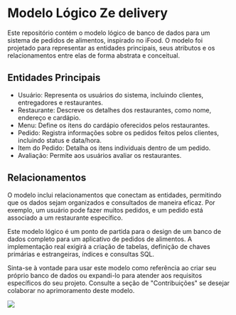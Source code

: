 # Modelo Lógico Ze delivery

Este repositório contém o modelo lógico de banco de dados para um sistema de pedidos de alimentos, inspirado no iFood. O modelo foi projetado para representar as entidades principais, seus atributos e os relacionamentos entre elas de forma abstrata e conceitual.

## Entidades Principais

- Usuário: Representa os usuários do sistema, incluindo clientes, entregadores e restaurantes.
- Restaurante: Descreve os detalhes dos restaurantes, como nome, endereço e cardápio.
- Menu: Define os itens do cardápio oferecidos pelos restaurantes.
- Pedido: Registra informações sobre os pedidos feitos pelos clientes, incluindo status e data/hora.
- Item do Pedido: Detalha os itens individuais dentro de um pedido.
- Avaliação: Permite aos usuários avaliar os restaurantes.

## Relacionamentos

O modelo inclui relacionamentos que conectam as entidades, permitindo que os dados sejam organizados e consultados de maneira eficaz. Por exemplo, um usuário pode fazer muitos pedidos, e um pedido está associado a um restaurante específico.

Este modelo lógico é um ponto de partida para o design de um banco de dados completo para um aplicativo de pedidos de alimentos. A implementação real exigirá a criação de tabelas, definição de chaves primárias e estrangeiras, índices e consultas SQL.

Sinta-se à vontade para usar este modelo como referência ao criar seu próprio banco de dados ou expandi-lo para atender aos requisitos específicos do seu projeto. Consulte a seção de "Contribuições" se desejar colaborar no aprimoramento deste modelo.


<img src="https://github.com/vidalYep/Banco_Delivery/blob/main/banco%20delivery.PNG"/>
